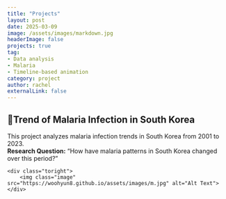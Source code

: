 ```yaml
---
title: "Projects"
layout: post
date: 2025-03-09
image: /assets/images/markdown.jpg
headerImage: false
projects: true
tag:
- Data analysis
- Malaria
- Timeline-based animation
category: project
author: rachel
externalLink: false
---
```



## 🦟Trend of Malaria Infection in South Korea

<div class="side-by-side">
    <div class="toleft">
        <p>This project analyzes malaria infection trends in South Korea from 2001 to 2023.<br>
        <strong>Research Question:</strong> “How have malaria patterns in South Korea changed over this period?”</p>
    </div>

    <div class="toright">
        <img class="image" src="https://woohyun8.github.io/assets/images/m.jpg" alt="Alt Text">
    </div>
</div>
